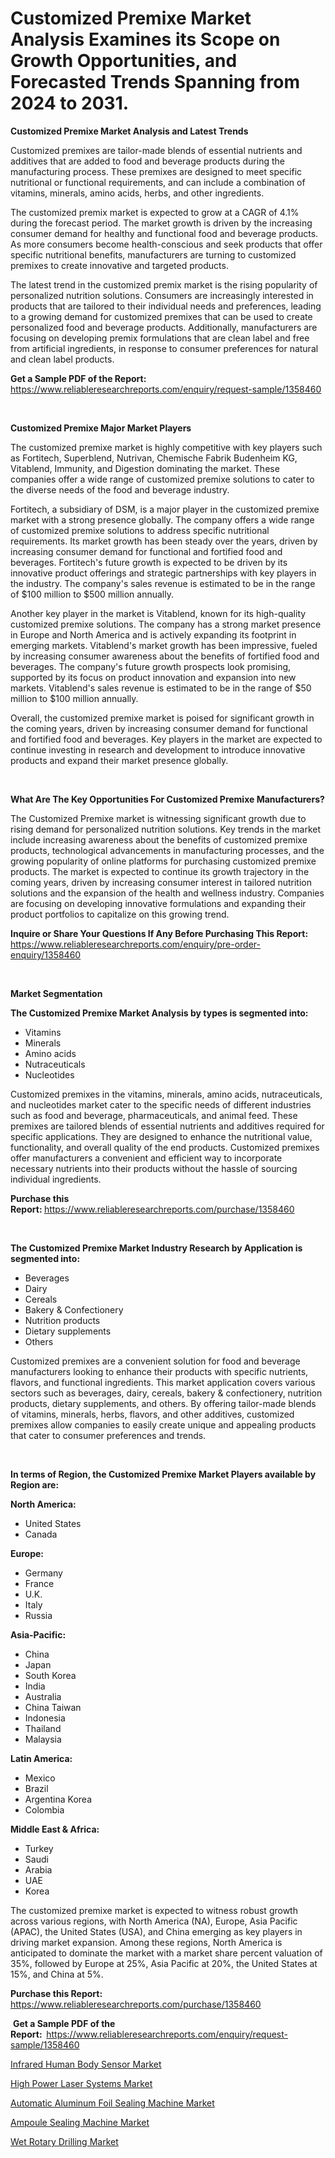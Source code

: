 <p><h1>Customized Premixe Market Analysis Examines its Scope on Growth Opportunities, and Forecasted Trends Spanning from 2024 to 2031.</h1></p><p><strong>Customized Premixe Market Analysis and Latest Trends</strong></p>
<p><p>Customized premixes are tailor-made blends of essential nutrients and additives that are added to food and beverage products during the manufacturing process. These premixes are designed to meet specific nutritional or functional requirements, and can include a combination of vitamins, minerals, amino acids, herbs, and other ingredients.</p><p>The customized premix market is expected to grow at a CAGR of 4.1% during the forecast period. The market growth is driven by the increasing consumer demand for healthy and functional food and beverage products. As more consumers become health-conscious and seek products that offer specific nutritional benefits, manufacturers are turning to customized premixes to create innovative and targeted products.</p><p>The latest trend in the customized premix market is the rising popularity of personalized nutrition solutions. Consumers are increasingly interested in products that are tailored to their individual needs and preferences, leading to a growing demand for customized premixes that can be used to create personalized food and beverage products. Additionally, manufacturers are focusing on developing premix formulations that are clean label and free from artificial ingredients, in response to consumer preferences for natural and clean label products.</p></p>
<p><strong>Get a Sample PDF of the Report:&nbsp;</strong> <a href="https://www.reliableresearchreports.com/enquiry/request-sample/1358460">https://www.reliableresearchreports.com/enquiry/request-sample/1358460</a></p>
<p>&nbsp;</p>
<p><strong>Customized Premixe Major Market Players</strong></p>
<p><p>The customized premixe market is highly competitive with key players such as Fortitech, Superblend, Nutrivan, Chemische Fabrik Budenheim KG, Vitablend, Immunity, and Digestion dominating the market. These companies offer a wide range of customized premixe solutions to cater to the diverse needs of the food and beverage industry.</p><p>Fortitech, a subsidiary of DSM, is a major player in the customized premixe market with a strong presence globally. The company offers a wide range of customized premixe solutions to address specific nutritional requirements. Its market growth has been steady over the years, driven by increasing consumer demand for functional and fortified food and beverages. Fortitech's future growth is expected to be driven by its innovative product offerings and strategic partnerships with key players in the industry. The company's sales revenue is estimated to be in the range of $100 million to $500 million annually.</p><p>Another key player in the market is Vitablend, known for its high-quality customized premixe solutions. The company has a strong market presence in Europe and North America and is actively expanding its footprint in emerging markets. Vitablend's market growth has been impressive, fueled by increasing consumer awareness about the benefits of fortified food and beverages. The company's future growth prospects look promising, supported by its focus on product innovation and expansion into new markets. Vitablend's sales revenue is estimated to be in the range of $50 million to $100 million annually.</p><p>Overall, the customized premixe market is poised for significant growth in the coming years, driven by increasing consumer demand for functional and fortified food and beverages. Key players in the market are expected to continue investing in research and development to introduce innovative products and expand their market presence globally.</p></p>
<p>&nbsp;</p>
<p><strong>What Are The Key Opportunities For Customized Premixe Manufacturers?</strong></p>
<p><p>The Customized Premixe market is witnessing significant growth due to rising demand for personalized nutrition solutions. Key trends in the market include increasing awareness about the benefits of customized premixe products, technological advancements in manufacturing processes, and the growing popularity of online platforms for purchasing customized premixe products. The market is expected to continue its growth trajectory in the coming years, driven by increasing consumer interest in tailored nutrition solutions and the expansion of the health and wellness industry. Companies are focusing on developing innovative formulations and expanding their product portfolios to capitalize on this growing trend.</p></p>
<p><strong>Inquire or Share Your Questions If Any Before Purchasing This Report:</strong> <a href="https://www.reliableresearchreports.com/enquiry/pre-order-enquiry/1358460">https://www.reliableresearchreports.com/enquiry/pre-order-enquiry/1358460</a></p>
<p>&nbsp;</p>
<p><strong>Market Segmentation</strong></p>
<p><strong>The Customized Premixe Market Analysis by types is segmented into:</strong></p>
<p><ul><li>Vitamins</li><li>Minerals</li><li>Amino acids</li><li>Nutraceuticals</li><li>Nucleotides</li></ul></p>
<p><p>Customized premixes in the vitamins, minerals, amino acids, nutraceuticals, and nucleotides market cater to the specific needs of different industries such as food and beverage, pharmaceuticals, and animal feed. These premixes are tailored blends of essential nutrients and additives required for specific applications. They are designed to enhance the nutritional value, functionality, and overall quality of the end products. Customized premixes offer manufacturers a convenient and efficient way to incorporate necessary nutrients into their products without the hassle of sourcing individual ingredients.</p></p>
<p><strong>Purchase this Report:&nbsp;</strong><a href="https://www.reliableresearchreports.com/purchase/1358460">https://www.reliableresearchreports.com/purchase/1358460</a></p>
<p>&nbsp;</p>
<p><strong>The Customized Premixe Market Industry Research by Application is segmented into:</strong></p>
<p><ul><li>Beverages</li><li>Dairy</li><li>Cereals</li><li>Bakery & Confectionery</li><li>Nutrition products</li><li>Dietary supplements</li><li>Others</li></ul></p>
<p><p>Customized premixes are a convenient solution for food and beverage manufacturers looking to enhance their products with specific nutrients, flavors, and functional ingredients. This market application covers various sectors such as beverages, dairy, cereals, bakery & confectionery, nutrition products, dietary supplements, and others. By offering tailor-made blends of vitamins, minerals, herbs, flavors, and other additives, customized premixes allow companies to easily create unique and appealing products that cater to consumer preferences and trends.</p></p>
<p>&nbsp;</p>
<p><strong>In terms of Region, the Customized Premixe Market Players available by Region are:</strong></p>
<p>
    <p> <strong> North America: </strong>
        <ul>
            <li>United States</li>
            <li>Canada</li>
        </ul>
        </p> 
    <p> <strong> Europe: </strong>
        <ul>
            <li>Germany</li>
            <li>France</li>
            <li>U.K.</li>
            <li>Italy</li>
            <li>Russia</li>
        </ul>
        </p> 
    <p> <strong> Asia-Pacific: </strong>
        <ul>
            <li>China</li>
            <li>Japan</li>
            <li>South Korea</li>
            <li>India</li>
            <li>Australia</li>
            <li>China Taiwan</li>
            <li>Indonesia</li>
            <li>Thailand</li>
            <li>Malaysia</li>
        </ul>
        </p> 
    <p> <strong> Latin America: </strong>
        <ul>
            <li>Mexico</li>
            <li>Brazil</li>
            <li>Argentina Korea</li>
            <li>Colombia</li>
        </ul>
        </p> 
    <p> <strong> Middle East & Africa: </strong>
        <ul>
            <li>Turkey</li>
            <li>Saudi</li>
            <li>Arabia</li>
            <li>UAE</li>
            <li>Korea</li>
        </ul>
    </p>
    </p>
<p><p>The customized premixe market is expected to witness robust growth across various regions, with North America (NA), Europe, Asia Pacific (APAC), the United States (USA), and China emerging as key players in driving market expansion. Among these regions, North America is anticipated to dominate the market with a market share percent valuation of 35%, followed by Europe at 25%, Asia Pacific at 20%, the United States at 15%, and China at 5%.</p></p>
<p><strong>Purchase this Report: </strong><a href="https://www.reliableresearchreports.com/purchase/1358460">https://www.reliableresearchreports.com/purchase/1358460</a></p>
<p>&nbsp;<strong>Get a Sample PDF of the Report:&nbsp;&nbsp;</strong><a href="https://www.reliableresearchreports.com/enquiry/request-sample/1358460">https://www.reliableresearchreports.com/enquiry/request-sample/1358460</a></p>
<p><strong></strong></p>
<p><p><a href="https://medium.com/@jaredkiehn7567/infrared-human-body-sensor-market-share-evolution-and-market-growth-trends-2024-2031-b05de31d68f0">Infrared Human Body Sensor Market</a></p><p><a href="https://medium.com/@jaredkiehn7567/high-power-laser-systems-market-trends-forecast-and-competitive-analysis-to-2031-7a9e3ac39416">High Power Laser Systems Market</a></p><p><a href="https://medium.com/@jaredkiehn7567/decoding-automatic-aluminum-foil-sealing-machine-market-metrics-market-share-trends-and-growth-ffad35bab199">Automatic Aluminum Foil Sealing Machine Market</a></p><p><a href="https://medium.com/@jaredkiehn7567/ampoule-sealing-machine-market-trends-and-market-analysis-forecasted-for-period-2024-2031-66ef07c12012">Ampoule Sealing Machine Market</a></p><p><a href="https://medium.com/@jaredkiehn7567/wet-rotary-drilling-market-size-reveals-the-best-marketing-channels-in-global-industry-bb325cc9180b">Wet Rotary Drilling Market</a></p></p>